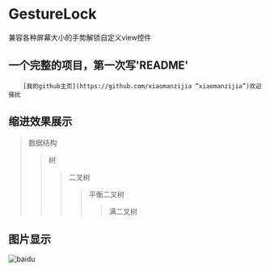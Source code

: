 # GestureLock
兼容各种屏幕大小的手势解锁自定义view控件

## 一个完整的项目，第一次写'README'<br>

        [我的github主页](https://github.com/xiaomanzijia “xiaomanzijia”)欢迎骚扰

## 缩进效果展示<br>

>数据结构  
>>树  
>>>二叉树  
>>>>平衡二叉树  
>>>>>满二叉树

## 图片显示<br>
![baidu](http://www.baidu.com/img/bdlogo.gif "百度logo")



